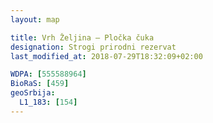 ```yaml
---
layout: map

title: Vrh Željina – Pločka čuka
designation: Strogi prirodni rezervat
last_modified_at: 2018-07-29T18:32:09+02:00

WDPA: [555588964]
BioRaS: [459]
geoSrbija:
  L1_183: [154]
---
```

